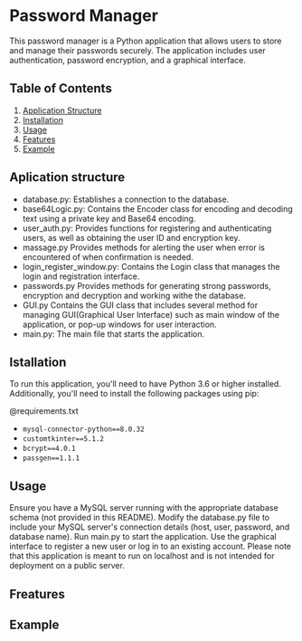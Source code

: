 # Password Manager

This password manager is a Python application that allows users to store and manage their passwords securely.
The application includes user authentication, password encryption, and a graphical interface.

## Table of Contents
1. [Application Structure](##Application_structure)
2. [Installation](##Installation)
3. [Usage](##Usage)
4. [Features](##Features)
5. [Example](##Example)

## Aplication structure

* database.py: Establishes a connection to the database.
* base64Logic.py: Contains the Encoder class for encoding and decoding text using a private key and Base64 encoding.
* user_auth.py: Provides functions for registering and authenticating users, as well as obtaining the user ID and encryption key.
* massage.py Provides methods for alerting the user when error is encountered of when confirmation is needed.
* login_register_window.py: Contains the Login class that manages the login and registration interface.
* passwords.py Provides methods for generating strong passwords, encryption and decryption and working withe the database.
* GUI.py Contains the GUI class that includes several method for managing GUI(Graphical User Interface) such as main window of the application,
 or pop-up windows for user interaction.
* main.py: The main file that starts the application.



## Istallation
To run this application, you'll need to have Python 3.6 or higher installed. Additionally, you'll need to install the following packages using pip:


@requirements.txt

* `mysql-connector-python==8.0.32`
* `customtkinter==5.1.2`
* `bcrypt==4.0.1`
* `passgen==1.1.1`


## Usage
Ensure you have a MySQL server running with the appropriate database schema (not provided in this README).
Modify the database.py file to include your MySQL server's connection details (host, user, password, and database name).
Run main.py to start the application.
Use the graphical interface to register a new user or log in to an existing account.
Please note that this application is meant to run on localhost and is not intended for deployment on a public server.


## Freatures


## Example
